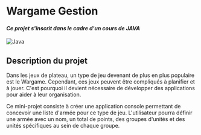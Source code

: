 # Wargame Gestion

#### *Ce projet s'inscrit dans le cadre d'un cours de JAVA*

![Java](https://img.shields.io/badge/Java-17.0.12-yellow.svg)

## Description du projet

Dans les jeux de plateau, un type de jeu devenant de plus en plus populaire est le Wargame.
Cependant, ces jeux peuvent être compliqués à planifier et à jouer. C'est pourquoi il devient
nécessaire de développer des applications pour aider à leur organisation.  

Ce mini-projet consiste à créer une application console permettant de concevoir une liste
d'armée pour ce type de jeu. L'utilisateur pourra définir une armée avec un nom, un total de
points, des groupes d'unités et des unités spécifiques au sein de chaque groupe. 